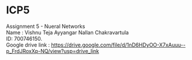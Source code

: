 # ICP5
Assignment 5 - Nueral Networks <br>
Name : Vishnu Teja Ayyangar Nallan Chakravartula  <br>
ID: 700746150. <br>
Google drive link : https://drive.google.com/file/d/1nD6HDyOO-X7xAuuu--p_FrdJRoxXp-NQ/view?usp=drive_link <br>

